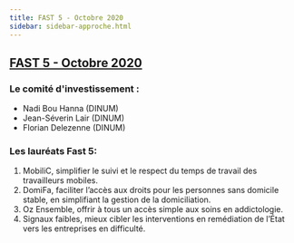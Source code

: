 ```yaml
---
title: FAST 5 - Octobre 2020 
sidebar: sidebar-approche.html
---
```


## [FAST 5 - Octobre 2020](https://blog.beta.gouv.fr/dinsic/2020/10/12/decouvrez-les-laureats-du-fast-5-candidatez-au-fast-6/)

### **Le comité d'investissement :** ### 
- Nadi Bou Hanna (DINUM)
- Jean-Séverin Lair (DINUM)
- Florian Delezenne (DINUM)

### **Les lauréats Fast 5:** ###
1. MobiliC, simplifier le suivi et le respect du temps de travail des travailleurs mobiles.
2. DomiFa, faciliter l’accès aux droits pour les personnes sans domicile stable, en simplifiant la gestion de la domiciliation.
3. Oz Ensemble, offrir à tous un accès simple aux soins en addictologie.
4. Signaux faibles, mieux cibler les interventions en remédiation de l’État vers les entreprises en difficulté.

